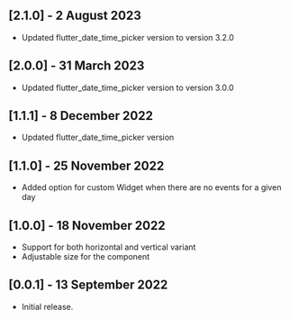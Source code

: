 ## [2.1.0] - 2 August 2023

- Updated flutter_date_time_picker version to version 3.2.0
## [2.0.0] - 31 March 2023

- Updated flutter_date_time_picker version to version 3.0.0

## [1.1.1] - 8 December 2022

- Updated flutter_date_time_picker version

## [1.1.0] - 25 November 2022

- Added option for custom Widget when there are no events for a given day

## [1.0.0] - 18 November 2022

- Support for both horizontal and vertical variant
- Adjustable size for the component

## [0.0.1] - 13 September 2022

- Initial release.
